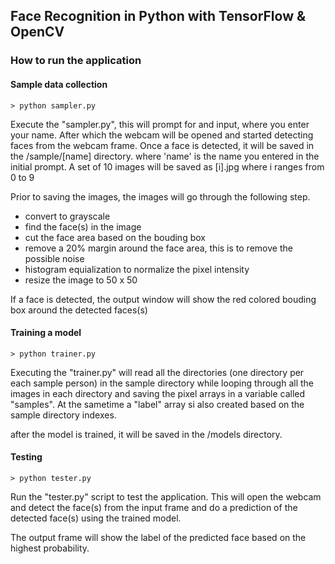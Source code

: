 ## Face Recognition in Python with TensorFlow & OpenCV 

### How to run the application

#### Sample data collection

```> python sampler.py```

Execute the "sampler.py", this will prompt for and input, where you enter your name. After which the webcam will be opened and started detecting faces from the webcam frame. Once a face is detected, it will be saved in the /sample/[name] directory. where 'name' is the name you entered in the initial prompt. A set of 10 images will be saved as [i].jpg where i ranges from 0 to 9

Prior to saving the images, the images will go through the following step.

- convert to grayscale
- find the face(s) in the image
- cut the face area based on the bouding box
- remove a 20% margin around the face area, this is to remove the possible noise
- histogram equialization to normalize the pixel intensity
- resize the image to 50 x 50 

If a face is detected, the output window will show the red colored bouding box around the detected faces(s)



#### Training a model

```> python trainer.py```

Executing the "trainer.py" will read all the directories (one directory per each sample person) in the sample directory while looping through all the images in each directory and saving the pixel arrays in a variable called "samples". At the sametime a "label" array si also created based on the sample directory indexes.

after the model is trained, it will be saved in the /models directory.


#### Testing

```> python tester.py```

Run the "tester.py" script to test the application. This will open the webcam and detect the face(s) from the input frame and do a prediction of the detected face(s) using the trained model.

The output frame will show the label of the predicted face based on the highest probability.







